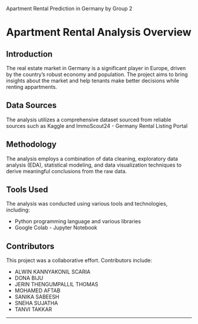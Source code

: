 Apartment Rental Prediction in Germany by Group 2 

# Apartment Rental Analysis Overview

## Introduction

The real estate market in Germany is a significant player in Europe, driven by the country’s robust economy and population.
The project aims to bring insights about the market and help tenants make better decisions while renting appartments.

## Data Sources

The analysis utilizes a comprehensive dataset sourced from reliable sources such as Kaggle and ImmoScout24 - Germany Rental Listing Portal

## Methodology

The analysis employs a combination of data cleaning, exploratory data analysis (EDA), statistical modeling, and data visualization techniques to derive meaningful conclusions from the raw data.

## Tools Used

The analysis was conducted using various tools and technologies, including:
- Python programming language and various libraries
- Google Colab - Jupyter Notebook

## Contributors

This project was a collaborative effort. Contributors include:
- ALWIN KANNYAKONIL SCARIA
- DONA BIJU
- JERIN THENGUMPALLIL THOMAS
- MOHAMED AFTAB
- SANIKA SABEESH
- SNEHA SUJATHA
- TANVI TAKKAR
---